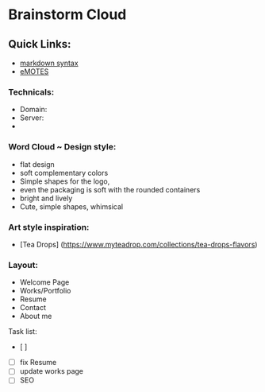 # Brainstorm Cloud

## Quick Links:
  * [markdown syntax](https://guides.github.com/features/mastering-markdown/)
  * [eMOTES](https://github.com/ikatyang/emoji-cheat-sheet/blob/master/README.md)

### Technicals: 
  * Domain:
  * Server:
  *

### Word Cloud ~ Design style:
  * flat design
  * soft complementary colors
  * Simple shapes for the logo, 
  * even the packaging is soft with the rounded containers
  * bright and lively
  * Cute, simple shapes, whimsical
  
### Art style inspiration: 
  * [Tea Drops] (https://www.myteadrop.com/collections/tea-drops-flavors)


### Layout:
  * Welcome Page
  * Works/Portfolio
  * Resume
  * Contact
  * About me

Task list:
 - [ ] 
 - [ ] fix Resume
 - [ ] update works page
 - [ ] SEO
